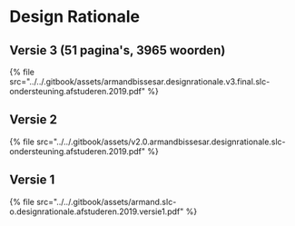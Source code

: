 # Design Rationale

## Versie 3 \(51 pagina's, 3965 woorden\)

{% file src="../../.gitbook/assets/armandbissesar.designrationale.v3.final.slc-ondersteuning.afstuderen.2019.pdf" %}

## Versie 2

{% file src="../../.gitbook/assets/v2.0.armandbissesar.designrationale.slc-ondersteuning.afstuderen.2019.pdf" %}

## Versie 1

{% file src="../../.gitbook/assets/armand.slc-o.designrationale.afstuderen.2019.versie1.pdf" %}



